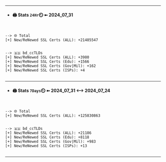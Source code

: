 

---
- #### 🖨️ **Stats** `24Hr`⏲️ ➼ 2024_07_31
```console


--> 🌐 Total
[+] New/ReNewed SSL Certs (ALL): +21485547


--> 🇧🇩 bd_ccTLDs
[+] New/ReNewed SSL Certs (ALL): +3980
[+] New/ReNewed SSL Certs (Edu): +1566
[+] New/ReNewed SSL Certs (Gov|Mil): +162
[+] New/ReNewed SSL Certs (ISPs): +4


```

---
- #### 🖨️ **Stats** `7Days`⏲️ ➼ 2024_07_31 <--> 2024_07_24
```console


--> 🌐 Total
[+] New/ReNewed SSL Certs (ALL): +125830863


--> 🇧🇩 bd_ccTLDs
[+] New/ReNewed SSL Certs (ALL): +21186
[+] New/ReNewed SSL Certs (Edu): +8118
[+] New/ReNewed SSL Certs (Gov|Mil): +983
[+] New/ReNewed SSL Certs (ISPs): +13


```

---

